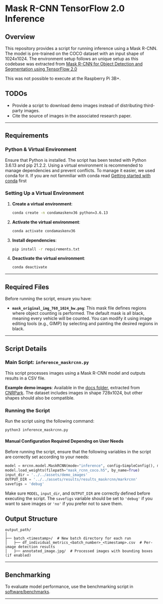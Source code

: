 # Mask R-CNN TensorFlow 2.0 Inference

## Overview

This repository provides a script for running inference using a Mask R-CNN. The model is pre-trained on the COCO dataset with an input shape of 1024x1024. The environment setup follows an unique setup as this codebase was extracted from [Mask R-CNN for Object Detection and Segmentation using TensorFlow 2.0](https://github.com/ahmedfgad/Mask-RCNN-TF2/tree/master)

This was not possible to execute at the Raspberry Pi 3B+.

## TODOs
- Provide a script to download demo images instead of distributing third-party images.
- Cite the source of images in the associated research paper.

---

## Requirements
### Python & Virtual Environment
Ensure that Python is installed. The script has been tested with Python 3.6.13 and pip 21.2.2. Using a virtual environment is recommended to manage dependencies and prevent conflicts. To manage it easier, we used conda for it. If you are not fammiliar with conda read [Getting started with conda](https://docs.conda.io/projects/conda/en/stable/user-guide/getting-started.html) first

### Setting Up a Virtual Environment

1. **Create a virtual environment**:
   ```bash
   conda create -n condamaskenv36 python=3.6.13
   ```

2. **Activate the virtual environment**:
     ```bash
     conda activate condamaskenv36
     ```

3. **Install dependencies**:
   ```bash
   pip install -r requirements.txt
   ```

4. **Deactivate the virtual environment**:
   ```bash
   conda deactivate
   ```

---

## Required Files

Before running the script, ensure you have:
- **`mask_original_img_768_1024_bw.png`**: This mask file defines regions where object counting is performed. The default mask is all black, meaning every vehicle will be counted. You can modify it using image editing tools (e.g., GIMP) by selecting and painting the desired regions in black.

---

## Script Details

### Main Script: `inference_maskrcnn.py`
This script processes images using a Mask R-CNN model and outputs results in a CSV file.

**Example demo images**: Available in the [docs folder](../../assets/demo_images), extracted from [CNRPark](http://cnrpark.it/). The dataset includes images in shape 728x1024, but other shapes should also be compatible.

### Running the Script

Run the script using the following command:
```bash
python3 inference_maskrcnn.py
```

#### Manual Configuration Required Dependng on User Needs
Before running the script, ensure that the following variables in the script are correctly set according to your needs:

```python
model = mrcnn.model.MaskRCNN(mode="inference", config=SimpleConfig(), model_dir=os.getcwd())
model.load_weights(filepath="mask_rcnn_coco.h5", by_name=True)
input_dir = '../../assets/demo_images'
OUTPUT_DIR = '../../assets/results/results_maskrcnn/markrcnn'
savefigs = 'debug' 
```

Make sure `MODEL`, `input_dir`, and `OUTPUT_DIR` are correctly defined before executing the script. The `savefigs` variable should be set to `'debug'` if you want to save images or `'no'` if you prefer not to save them.



## Output Structure

```
output_path/
│
├── batch_<timestamp>/  # New batch directory for each run
│   ├── df_individual_metrics_<batch_number>_<timestamp>.csv  # Per-image detection results
│   ├── annotated_image.jpg/  # Processed images with bounding boxes (if enabled)
```
---

## Benchmarking

To evaluate model performance, use the benchmarking script in [software/benchmarks](../benchmarks/README.md).

---
